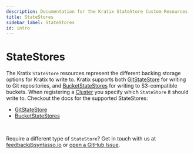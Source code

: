 ```yaml
---
description: Documentation for the Kratix StateStore Custom Resources
title: StateStores
sidebar_label: StateStores
id: intro
---
```

# StateStores

The Kratix `StateStore` resources represent the different backing storage options
for Kratix to write to. Kratix supports both [GitStateStore](./02-gitstatestore.md) for writing to Git repositories,
and [BucketStateStores](./03-bucketstatestore.md) for writing to S3-compatible buckets. When registering a
[Cluster](../02-clusters/01-clusters.md) you specify which `StateStore` it should
write to. Checkout the docs for the supported StateStores:

- [GitStateStore](./02-gitstatestore.md)
- [BucketStateStores](./03-bucketstatestore.md)


<br />

Require a different type of `StateStore`? Get in touch with us at
[feedback@syntasso.io](mailto:feedback@syntasso.io?subject=Kratix%20Feedback)
or [open a GitHub Issue](https://github.com/syntasso/kratix/issues/new).
